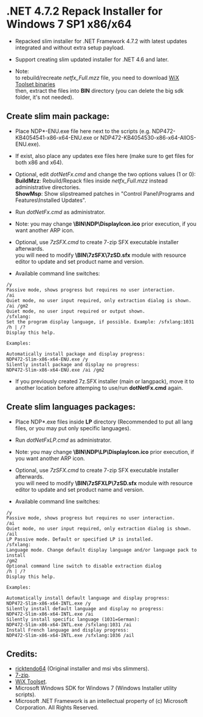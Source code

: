 # .NET 4.7.2 Repack Installer for Windows 7 SP1 x86/x64

* Repacked slim installer for .NET Framework 4.7.2 with latest updates integrated and without extra setup payload.

* Support creating slim updated installer for .NET 4.6 and later.

* Note:  
to rebuild/recreate *netfx_Full.mzz* file, you need to download [WiX Toolset binaries](https://github.com/wixtoolset/wix3/releases/download/wix3111rtm/wix311-binaries.zip)  
then, extract the files into **BIN** directory (you can delete the big sdk folder, it's not needed).

## Create slim main package:

* Place NDP*-ENU.exe file here next to the scripts (e.g. NDP472-KB4054541-x86-x64-ENU.exe or NDP472-KB4054530-x86-x64-AllOS-ENU.exe).

* If exist, also place any updates exe files here (make sure to get files for both x86 and x64).

* Optional, edit *dotNetFx.cmd* and change the two options values (1 or 0):  
**BuildMzz**: Rebuild/Repack files inside *netfx_Full.mzz* instead administrative directories.  
**ShowMsp**: Show slipstreamed patches in "Control Panel\Programs and Features\Installed Updates".

* Run *dotNetFx.cmd* as administrator.

* Note: you may change **\BIN\NDP\DisplayIcon.ico** prior execution, if you want another ARP icon.

* Optional, use *7zSFX.cmd* to create 7-zip SFX executable installer afterwards.  
you will need to modify **\BIN\7zSFX\7zSD.sfx** module with resource editor to update and set product name and version.

* Available command line switches:  
```
/y  
Passive mode, shows progress but requires no user interaction.  
/ai  
Quiet mode, no user input required, only extraction dialog is shown.  
/ai /gm2  
Quiet mode, no user input required or output shown.  
/sfxlang:  
Set the program display language, if possible. Example: /sfxlang:1031  
/h | /?  
Display this help.  

Examples:  

Automatically install package and display progress:  
NDP472-Slim-x86-x64-ENU.exe /y  
Silently install package and display no progress:  
NDP472-Slim-x86-x64-ENU.exe /ai /gm2
```

* If you previously created 7z.SFX installer (main or langpack), move it to another location before attemping to use/run **dotNetFx.cmd** again.

## Create slim languages packages:

* Place NDP*.exe files inside **LP** directory (Recommended to put all lang files, or you may put only specific languages).

* Run *dotNetFxLP.cmd* as administrator.

* Note: you may change **\BIN\NDP\LP\DisplayIcon.ico** prior execution, if you want another ARP icon.

* Optional, use *7zSFX.cmd* to create 7-zip SFX executable installer afterwards.  
you will need to modify **\BIN\7zSFXLP\7zSD.sfx** module with resource editor to update and set product name and version.

* Available command line switches:  
```
/y  
Passive mode, shows progress but requires no user interaction.  
/ai  
Quiet mode, no user input required, only extraction dialog is shown.  
/ail  
LP Passive mode. Default or specified LP is installed.  
/sfxlang:  
Language mode. Change default display language and/or language pack to install  
/gm2  
Optional command line switch to disable extraction dialog  
/h | /?  
Display this help.  

Examples:  

Automatically install default language and display progress:  
NDP472-Slim-x86-x64-INTL.exe /y  
Silently install default language and display no progress:  
NDP472-Slim-x86-x64-INTL.exe /ai  
Silently install specific language (1031=German):  
NDP472-Slim-x86-x64-INTL.exe /sfxlang:1031 /ai  
Install French language and display progress:  
NDP472-Slim-x86-x64-INTL.exe /sfxlang:1036 /ail
```

## Credits:

- [ricktendo64](https://forums.mydigitallife.net/members/28038/) (Original installer and msi vbs slimmers).  
- [7-zip](https://www.7-zip.org/).  
- [WiX Toolset](https://wixtoolset.org).  
- Microsoft Windows SDK for Windows 7 (Windows Installer utility scripts).  
- Microsoft .NET Framework is an intellectual property of (c) Microsoft Corporation. All Rights Reserved.
